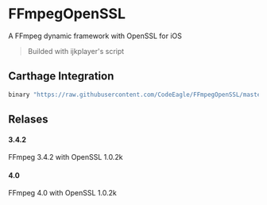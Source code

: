# FFmpegOpenSSL
A FFmpeg dynamic framework with OpenSSL for iOS
> Builded with ijkplayer's script

Carthage Integration
---
```Ruby
binary "https://raw.githubusercontent.com/CodeEagle/FFmpegOpenSSL/master/FFmpeg.json"
```

Relases
---
#### 3.4.2
FFmpeg 3.4.2 with OpenSSL 1.0.2k

#### 4.0
FFmpeg 4.0 with OpenSSL 1.0.2k

